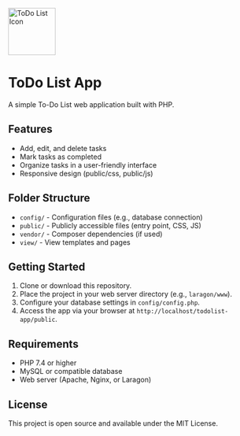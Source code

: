 <p align="left">
  <img src="https://img.icons8.com/fluency/96/000000/todo-list.png" alt="ToDo List Icon" width="96" height="96"/>
</p>

# ToDo List App

A simple To-Do List web application built with PHP.

## Features

- Add, edit, and delete tasks
- Mark tasks as completed
- Organize tasks in a user-friendly interface
- Responsive design (public/css, public/js)

## Folder Structure

- `config/` - Configuration files (e.g., database connection)
- `public/` - Publicly accessible files (entry point, CSS, JS)
- `vendor/` - Composer dependencies (if used)
- `view/` - View templates and pages

## Getting Started

1. Clone or download this repository.
2. Place the project in your web server directory (e.g., `laragon/www`).
3. Configure your database settings in `config/config.php`.
4. Access the app via your browser at `http://localhost/todolist-app/public`.

## Requirements

- PHP 7.4 or higher
- MySQL or compatible database
- Web server (Apache, Nginx, or Laragon)

## License

This project is open source and available under the MIT License.
